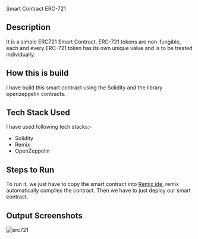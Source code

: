 Smart Contract ERC-721

## Description

It is a simple ERC721 Smart Contract.
ERC-721 tokens are non-fungible, each and every ERC-721 token has its own unique value and is to be treated individually.

## How this is build

I have build this smart contract using the Solidity and the library openzeppelin contracts.

## Tech Stack Used

I have used following tech stacks:-

- Solidity
- Remix
- OpenZeppelin

## Steps to Run

To run it, we just have to copy the smart contract into [Remix ide](https://remix.ethereum.org/), remix automatically compiles the contract. Then we have to just deploy our smart contract.

## Output Screenshots
![erc721](https://user-images.githubusercontent.com/95535448/187703743-77e51e02-d895-4d46-9947-639df1bc9893.png)
